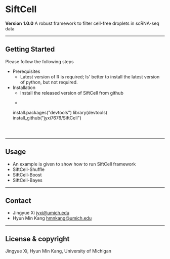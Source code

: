 # SiftCell
**Version 1.0.0**
A robust framework to filter cell-free droplets in scRNA-seq data

---

## Getting Started
Please follow the following steps
- Prerequisites
	- Latest version of R is required; Is' better to install the latest version of python, but not required.
- Installation
  	- Install the released version of SiftCell from github
  	- ```
  	install.packages("devtools")
  	library(devtools)
  	install_github("jyxi7676/SiftCell")
  	```



---

## Usage
- An example is given to show how to run SiftCell framework
- SiftCell-Shuffle
- SiftCell-Boost
- SiftCell-Bayes

---



## Contact
- Jingyue Xi <jyxi@umich.edu>
- Hyun Min Kang <hmnkang@umich.edu>

---

## License & copyright
Jingyue Xi, Hyun Min Kang, University of Michigan
